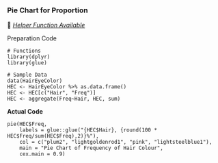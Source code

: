 ### Pie Chart for Proportion
:white_heart: [_Helper Function Available_](../../[SC]-Descriptive-Analytics/[SC]-Data-Visualisation/[HF]-(Prop)-Pie-Chart-&-Frequency-Table.md)

Preparation Code
```
# Functions
library(dplyr)
library(glue)

# Sample Data
data(HairEyeColor)
HEC <- HairEyeColor %>% as.data.frame()
HEC <- HEC[c("Hair", "Freq")]
HEC <- aggregate(Freq~Hair, HEC, sum)
```
**Actual Code**
```
pie(HEC$Freq,
    labels = glue::glue("{HEC$Hair}, {round(100 * HEC$Freq/sum(HEC$Freq),2)}%"),
    col = c("plum2", "lightgoldenrod1", "pink", "lightsteelblue1"),
    main = "Pie Chart of Frequency of Hair Colour",
    cex.main = 0.9)
```

